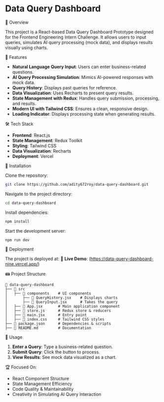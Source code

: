 # Data Query Dashboard

🚀 Overview

This project is a React-based Data Query Dashboard Prototype designed for the Frontend Engineering Intern Challenge. It allows users to input queries, simulates AI query processing (mock data), and displays results visually using charts.

🎯 Features

- **Natural Language Query Input**: Users can enter business-related questions.
- **AI Query Processing Simulation**: Mimics AI-powered responses with mock data.
- **Query History**: Displays past queries for reference.
- **Data Visualization**: Uses Recharts to present query results.
- **State Management with Redux**: Handles query submission, processing, and results.
- **Modern UI with Tailwind CSS**: Ensures a clean, responsive design.
- **Loading Indicator**: Displays processing state when generating results.

🛠️ Tech Stack

- **Frontend**: React.js
- **State Management**: Redux Toolkit
- **Styling**: Tailwind CSS
- **Data Visualization**: Recharts
- **Deployment**: Vercel  

🛂 Installation

Clone the repository:
```bash
git clone https://github.com/adity672roy/data-query-dashboard.git
```

Navigate to the project directory:
```bash
cd data-query-dashboard
```

Install dependencies:
```bash
npm install
```

Start the development server:
```bash
npm run dev
```

🚀 Deployment

The project is deployed at:
🔗 **Live Demo**: (https://data-query-dashboard-nine.vercel.app/)

📾 Project Structure

```
📂 data-query-dashboard
├── 📂 src
│   ├── 📂 components    # UI components  
│       ├── 📄 QueryHistory.jsx    # Displays charts
│       ├── 📄 QueryInput.jsx      # Takes the query
│   ├── 📄 App.jsx       # Main application component
│   ├── 📄 store.js      # Redux store & reducers
│   ├── 📄 main.jsx      # Entry point
│   ├── 📄 index.css     # Tailwind CSS styles
├── 📄 package.json      # Dependencies & scripts
├── 📄 README.md         # Documentation
```

📌 Usage

1. **Enter a Query**: Type a business-related question.
2. **Submit Query**: Click the button to process.
3. **View Results**: See mock data visualized as a chart.

🏆 Focused On:

- React Component Structure
- State Management Efficiency 
- Code Quality & Maintainability
- Creativity in Simulating AI Query Interaction
































 
